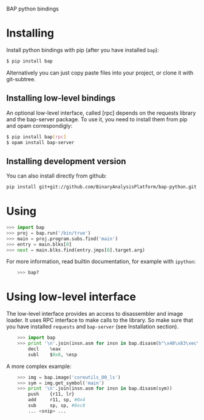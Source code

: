 BAP python bindings

# Installing

Install python bindings with pip (after you have installed `bap`):

```bash
$ pip install bap
```

Alternatively you can just copy paste files into your project, or clone it
with git-subtree.


## Installing low-level bindings

An optional low-level interface, called [rpc] depends on the requests
library and the bap-server package. To use it, you need to install
them from pip and opam correspondigly:

```bash
$ pip install bap[rpc]
$ opam install bap-server
```

## Installing development version

You can also install directly from github:

```bash
pip install git+git://github.com/BinaryAnalysisPlatform/bap-python.git
````

# Using

```python
>>> import bap
>>> proj = bap.run('/bin/true')
>>> main = proj.program.subs.find('main')
>>> entry = main.blks[0]
>>> next = main.blks.find(entry.jmps[0].target.arg)
```

For more information, read builtin documentation, for example with
`ipython`:

```python
    >>> bap?
```


# Using low-level interface

The low-level interface provides an access to disassembler and image
loader. It uses RPC interface to make calls to the library. So make
sure that you have installed `requests` and `bap-server` (see
Installation section).


```python
    >>> import bap
    >>> print '\n'.join(insn.asm for insn in bap.disasm(b"\x48\x83\xec\x08"))
        decl    %eax
        subl    $0x8, %esp
```

A more complex example:

```python
    >>> img = bap.image('coreutils_O0_ls')
    >>> sym = img.get_symbol('main')
    >>> print '\n'.join(insn.asm for insn in bap.disasm(sym))
        push    {r11, lr}
        add     r11, sp, #0x4
        sub     sp, sp, #0xc8
        ... <snip> ...
```
